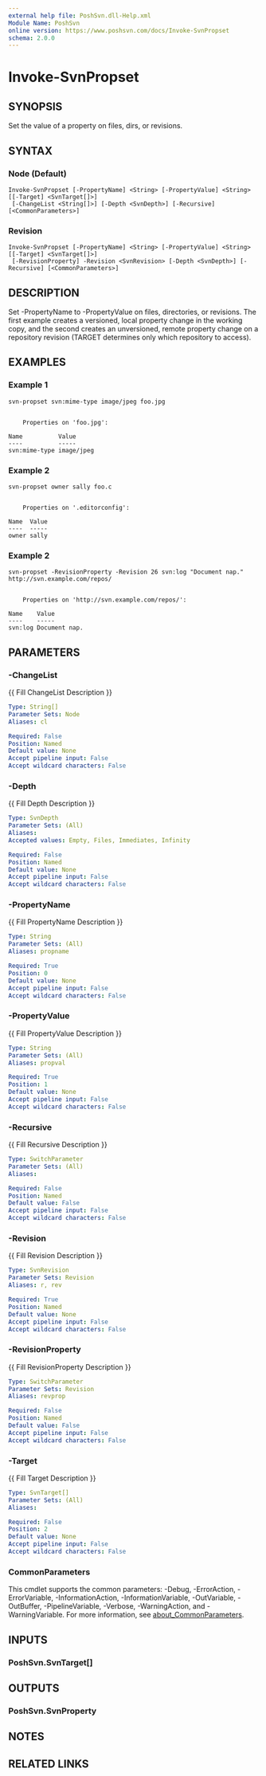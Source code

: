```yaml
---
external help file: PoshSvn.dll-Help.xml
Module Name: PoshSvn
online version: https://www.poshsvn.com/docs/Invoke-SvnPropset
schema: 2.0.0
---
```


# Invoke-SvnPropset

## SYNOPSIS
Set the value of a property on files, dirs, or revisions.

## SYNTAX

### Node (Default)
```
Invoke-SvnPropset [-PropertyName] <String> [-PropertyValue] <String> [[-Target] <SvnTarget[]>]
 [-ChangeList <String[]>] [-Depth <SvnDepth>] [-Recursive] [<CommonParameters>]
```

### Revision
```
Invoke-SvnPropset [-PropertyName] <String> [-PropertyValue] <String> [[-Target] <SvnTarget[]>]
 [-RevisionProperty] -Revision <SvnRevision> [-Depth <SvnDepth>] [-Recursive] [<CommonParameters>]
```

## DESCRIPTION
Set -PropertyName to -PropertyValue on files, directories, or revisions.
The first example creates a versioned, local property change in the working copy, and the second creates an unversioned, remote property change on a repository revision (TARGET determines only which repository to access).

## EXAMPLES

### Example 1
```
svn-propset svn:mime-type image/jpeg foo.jpg


    Properties on 'foo.jpg':

Name          Value
----          -----
svn:mime-type image/jpeg
```

### Example 2
```
svn-propset owner sally foo.c


    Properties on '.editorconfig':

Name  Value
----  -----
owner sally
```

### Example 2
```
svn-propset -RevisionProperty -Revision 26 svn:log "Document nap." http://svn.example.com/repos/


    Properties on 'http://svn.example.com/repos/':
    
Name    Value
----    -----
svn:log Document nap.
```

## PARAMETERS

### -ChangeList
{{ Fill ChangeList Description }}

```yaml
Type: String[]
Parameter Sets: Node
Aliases: cl

Required: False
Position: Named
Default value: None
Accept pipeline input: False
Accept wildcard characters: False
```

### -Depth
{{ Fill Depth Description }}

```yaml
Type: SvnDepth
Parameter Sets: (All)
Aliases:
Accepted values: Empty, Files, Immediates, Infinity

Required: False
Position: Named
Default value: None
Accept pipeline input: False
Accept wildcard characters: False
```

### -PropertyName
{{ Fill PropertyName Description }}

```yaml
Type: String
Parameter Sets: (All)
Aliases: propname

Required: True
Position: 0
Default value: None
Accept pipeline input: False
Accept wildcard characters: False
```

### -PropertyValue
{{ Fill PropertyValue Description }}

```yaml
Type: String
Parameter Sets: (All)
Aliases: propval

Required: True
Position: 1
Default value: None
Accept pipeline input: False
Accept wildcard characters: False
```

### -Recursive
{{ Fill Recursive Description }}

```yaml
Type: SwitchParameter
Parameter Sets: (All)
Aliases:

Required: False
Position: Named
Default value: False
Accept pipeline input: False
Accept wildcard characters: False
```

### -Revision
{{ Fill Revision Description }}

```yaml
Type: SvnRevision
Parameter Sets: Revision
Aliases: r, rev

Required: True
Position: Named
Default value: None
Accept pipeline input: False
Accept wildcard characters: False
```

### -RevisionProperty
{{ Fill RevisionProperty Description }}

```yaml
Type: SwitchParameter
Parameter Sets: Revision
Aliases: revprop

Required: False
Position: Named
Default value: False
Accept pipeline input: False
Accept wildcard characters: False
```

### -Target
{{ Fill Target Description }}

```yaml
Type: SvnTarget[]
Parameter Sets: (All)
Aliases:

Required: False
Position: 2
Default value: None
Accept pipeline input: False
Accept wildcard characters: False
```

### CommonParameters
This cmdlet supports the common parameters: -Debug, -ErrorAction, -ErrorVariable, -InformationAction, -InformationVariable, -OutVariable, -OutBuffer, -PipelineVariable, -Verbose, -WarningAction, and -WarningVariable. For more information, see [about_CommonParameters](http://go.microsoft.com/fwlink/?LinkID=113216).

## INPUTS

### PoshSvn.SvnTarget[]
## OUTPUTS

### PoshSvn.SvnProperty
## NOTES

## RELATED LINKS
